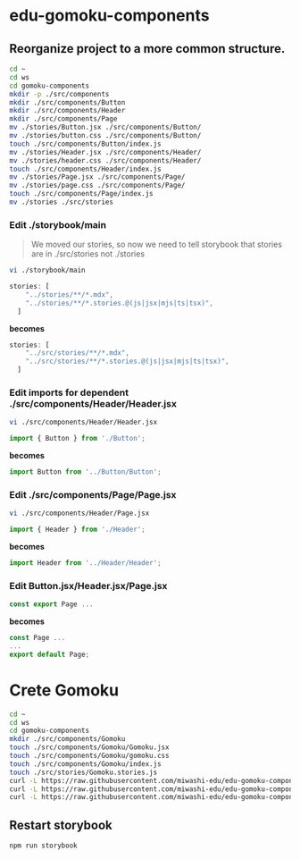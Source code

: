 # edu-gomoku-components

## Reorganize project to a more common structure.

```bash
cd ~
cd ws
cd gomoku-components
mkdir -p ./src/components
mkdir ./src/components/Button
mkdir ./src/components/Header
mkdir ./src/components/Page
mv ./stories/Button.jsx ./src/components/Button/
mv ./stories/button.css ./src/components/Button/
touch ./src/components/Button/index.js
mv ./stories/Header.jsx ./src/components/Header/
mv ./stories/header.css ./src/components/Header/
touch ./src/components/Header/index.js
mv ./stories/Page.jsx ./src/components/Page/
mv ./stories/page.css ./src/components/Page/
touch ./src/components/Page/index.js
mv ./stories ./src/stories
```

### Edit ./storybook/main

> We moved our stories, so now we need to tell storybook that stories are in ./src/stories not ./stories

```bash
vi ./storybook/main
```

```js
stories: [
    "../stories/**/*.mdx",
    "../stories/**/*.stories.@(js|jsx|mjs|ts|tsx)",
  ]
```
**becomes**
```js
stories: [
    "../src/stories/**/*.mdx",
    "../src/stories/**/*.stories.@(js|jsx|mjs|ts|tsx)",
  ]
```

### Edit imports for dependent ./src/components/Header/Header.jsx

```bash
vi ./src/components/Header/Header.jsx
```

```js
import { Button } from './Button';
```
**becomes**
```js
import Button from '../Button/Button';
```

### Edit ./src/components/Page/Page.jsx

```bash
vi ./src/components/Header/Page.jsx
```

```js
import { Header } from './Header';
```
**becomes**
```js
import Header from '../Header/Header';
```

### Edit Button.jsx/Header.jsx/Page.jsx

```js
const export Page ...
```
**becomes**
```js
const Page ...
...
export default Page;
```

# Crete Gomoku

```bash
cd ~
cd ws
cd gomoku-components
mkdir ./src/components/Gomoku
touch ./src/components/Gomoku/Gomoku.jsx
touch ./src/components/Gomoku/gomoku.css
touch ./src/components/Gomoku/index.js
touch ./src/stories/Gomoku.stories.js
curl -L https://raw.githubusercontent.com/miwashi-edu/edu-gomoku-components/main/resources/Gomoku.jsx -o ./src/components/Gomoku/Gomoku.jsx
curl -L https://raw.githubusercontent.com/miwashi-edu/edu-gomoku-components/main/resources/Gomoku.stories.js -o ./src/stories/Gomoku.stories.js
curl -L https://raw.githubusercontent.com/miwashi-edu/edu-gomoku-components/main/resources/src_gomoku_index.js -o ./src/components/Gomoku/index.js
```

## Restart storybook

```bash
npm run storybook
```
